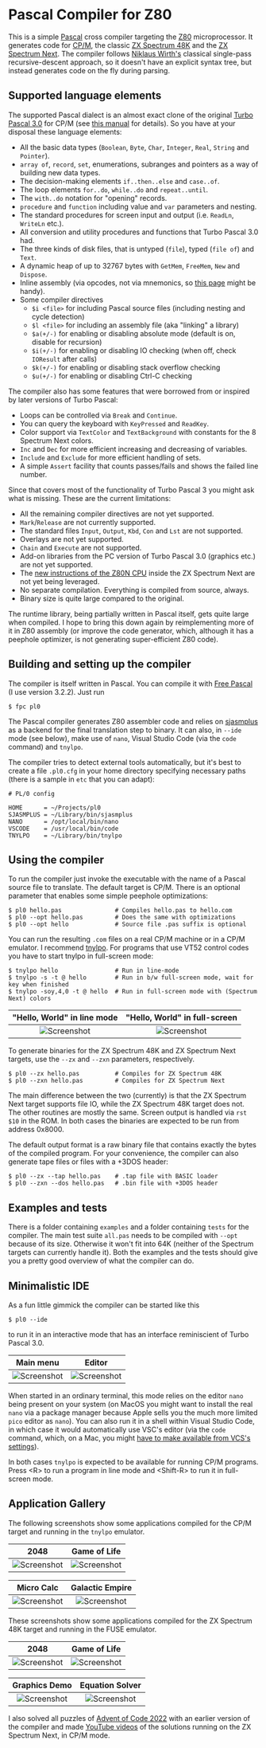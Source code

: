 # Pascal Compiler for Z80

This is a simple [Pascal](https://en.wikipedia.org/wiki/Pascal_(programming_language)) cross compiler targeting the [Z80](https://en.wikipedia.org/wiki/Zilog_Z80) microprocessor. It generates code for [CP/M](https://en.wikipedia.org/wiki/CP/M), the classic [ZX Spectrum 48K](https://en.wikipedia.org/wiki/Sinclair_ZX_Spectrum) and the [ZX Spectrum Next](https://www.specnext.com). The compiler follows [Niklaus Wirth's](https://de.wikipedia.org/wiki/Niklaus_Wirth) classical single-pass recursive-descent approach, so it doesn't have an explicit syntax tree, but instead generates code on the fly during parsing.

## Supported language elements

The supported Pascal dialect is an almost exact clone of the original [Turbo Pascal 3.0](https://en.wikipedia.org/wiki/Turbo_Pascal) for CP/M (see [this manual](https://bitsavers.trailing-edge.com/pdf/borland/turbo_pascal/Turbo_Pascal_Version_3.0_Reference_Manual_1986.pdf) for details). So you have at your disposal these language elements:

* All the basic data types (`Boolean`, `Byte`, `Char`, `Integer`, `Real`, `String` and `Pointer`).
* `array of`, `record`, `set`, enumerations, subranges and pointers as a way of building new data types.
* The decision-making elements `if..then..else` and `case..of`.
* The loop elements `for..do`, `while..do` and `repeat..until`.
* The `with..do` notation for "opening" records.
* `procedure` and `function` including value and `var` parameters and nesting.
* The standard procedures for screen input and output (i.e. `ReadLn`, `WriteLn` etc.).
* All conversion and utility procedures and functions that Turbo Pascal 3.0 had.
* The three kinds of disk files, that is untyped (`file`), typed (`file of`) and `Text`.
* A dynamic heap of up to 32767 bytes with `GetMem`, `FreeMem`, `New` and `Dispose`.
* Inline assembly (via opcodes, not via mnemonics, so [this page](https://clrhome.org/table/) might be handy).
* Some compiler directives
  * `$i <file>` for including Pascal source files (including nesting and cycle detection)
  * `$l <file>` for including an assembly file (aka "linking" a library)
  * `$a(+/-)`   for enabling or disabling absolute mode (default is on, disable for recursion)
  * `$i(+/-)`   for enabling or disabling IO checking (when off, check `IOResult` after calls)
  * `$k(+/-)`   for enabling or disabling stack overflow checking
  * `$u(+/-)`   for enabling or disabling Ctrl-C checking

The compiler also has some features that were borrowed from or inspired by later versions of Turbo Pascal:

  * Loops can be controlled via `Break` and `Continue`.
  * You can query the keyboard with `KeyPressed` and `ReadKey`.
  * Color support via `TextColor` and `TextBackground` with constants for the 8 Spectrum Next colors.
  * `Inc` and `Dec` for more efficient increasing and decreasing of variables.
  * `Include` and `Exclude` for more efficient handling of sets.
  * A simple `Assert` facility that counts passes/fails and shows the failed line number.

Since that covers most of the functionality of Turbo Pascal 3 you might ask what is missing. These are the current limitations:

* All the remaining compiler directives are not yet supported.
* `Mark`/`Release` are not currently supported.
* The standard files `Input`, `Output`, `Kbd`, `Con` and `Lst` are not supported.
* Overlays are not yet supported.
* `Chain` and `Execute` are not supported.
* Add-on libraries from the PC version of Turbo Pascal 3.0 (graphics etc.) are not yet supported.
* The [new instructions of the Z80N CPU](https://wiki.specnext.dev/Extended_Z80_instruction_set) inside the ZX Spectrum Next are not yet being leveraged.
* No separate compilation. Everything is compiled from source, always.
* Binary size is quite large compared to the original.

The runtime library, being partially written in Pascal itself, gets quite large when compiled. I hope to bring this down again by reimplementing more of it in Z80 assembly (or improve the code generator, which, although it has a peephole optimizer, is not generating super-efficient Z80 code).

## Building and setting up the compiler

The compiler is itself written in Pascal. You can compile it with [Free Pascal](https://www.freepascal.org) (I use version 3.2.2). Just run

```
$ fpc pl0
```

The Pascal compiler generates Z80 assembler code and relies on [sjasmplus](https://z00m128.github.io/sjasmplus) as a backend for the final translation step to binary. It can also, in `--ide` mode (see below), make use of `nano`, Visual Studio Code (via the `code` command) and `tnylpo`.

The compiler tries to detect external tools automatically, but it's best to create a file `.pl0.cfg` in your home directory specifying necessary paths (there is a sample in `etc` that you can adapt):

```
# PL/0 config

HOME      = ~/Projects/pl0
SJASMPLUS = ~/Library/bin/sjasmplus
NANO      = /opt/local/bin/nano
VSCODE    = /usr/local/bin/code
TNYLPO    = ~/Library/bin/tnylpo
```

## Using the compiler

To run the compiler just invoke the executable with the name of a Pascal source file to translate. The default target is CP/M. There is an optional parameter that enables some simple peephole optimizations:

```
$ pl0 hello.pas               # Compiles hello.pas to hello.com
$ pl0 --opt hello.pas         # Does the same with optimizations
$ pl0 --opt hello             # Source file .pas suffix is optional
```

You can run the resulting `.com` files on a real CP/M machine or in a CP/M emulator. I recommend [tnylpo](https://gitlab.com/gbrein/tnylpo). For programs that use VT52 control codes you have to start tnylpo in full-screen mode:

```
$ tnylpo hello                # Run in line-mode
$ tnylpo -s -t @ hello        # Run in b/w full-screen mode, wait for key when finished
$ tnylpo -soy,4,0 -t @ hello  # Run in full-screen mode with (Spectrum Next) colors
```

| "Hello, World" in line mode  | "Hello, World" in full-screen |
| :-------: | :----: |
| ![Screenshot](images/hello1.png) | ![Screenshot](images/hello2.png) |

To generate binaries for the ZX Spectrum 48K and ZX Spectrum Next targets, use the `--zx` and `--zxn` parameters, respectively.

```
$ pl0 --zx hello.pas          # Compiles for ZX Spectrum 48K
$ pl0 --zxn hello.pas         # Compiles for ZX Spectrum Next
```

The main difference between the two (currently) is that the ZX Spectrum Next target supports file IO, while the ZX Spectrum 48K target does not. The other routines are mostly the same. Screen output is handled via `rst $10` in the ROM. In both cases the binaries are expected to be run from address 0x8000.

The default output format is a raw binary file that contains exactly the bytes of the compiled program. For your convenience, the compiler can also generate tape files or files with a +3DOS header:

```
$ pl0 --zx --tap hello.pas    # .tap file with BASIC loader
$ pl0 --zxn --dos hello.pas   # .bin file with +3DOS header
```


## Examples and tests

There is a folder containing `examples` and a folder containing `tests` for the compiler. The main test suite `all.pas` needs to be compiled with `--opt` because of its size. Otherwise it won't fit into 64K (neither of the Spectrum targets can currently handle it). Both the examples and the tests should give you a pretty good overview of what the compiler can do.

## Minimalistic IDE

As a fun little gimmick the compiler can be started like this

```
$ pl0 --ide
```

to run it in an interactive mode that has an interface reminiscient of Turbo Pascal 3.0.

| Main menu | Editor |
| :-------: | :----: |
| ![Screenshot](images/idemenu.png) | ![Screenshot](images/ideedit.png) |

When started in an ordinary terminal, this mode relies on the editor `nano` being present on your system (on MacOS you might want to install the real `nano` via a package manager because Apple sells you the much more limited `pico` editor as `nano`). You can also run it in a shell within Visual Studio Code, in which case it would automatically use VSC's editor (via the `code` command, which, on a Mac, you might [have to make available from VCS's settings](https://code.visualstudio.com/docs/setup/mac#_configure-the-path-with-vs-code)).

In both cases `tnylpo` is expected to be available for running CP/M programs. Press \<R\> to run a program in line mode and \<Shift-R\> to run it in full-screen mode.

## Application Gallery

The following screenshots show some applications compiled for the CP/M target and running in the `tnylpo` emulator.

| 2048 | Game of Life |
| :-------: | :----: |
| ![Screenshot](images/2048.png) | ![Screenshot](images/life.png) |

| Micro Calc | Galactic Empire |
| :-------: | :----: |
| ![Screenshot](images/microcalc.png) | ![Screenshot](images/empire.png) |

These screenshots show some applications compiled for the ZX Spectrum 48K target and running in the FUSE emulator.

| 2048 | Game of Life |
| :-------: | :----: |
| ![Screenshot](images/2048zx.png) | ![Screenshot](images/lifezx.png) |

| Graphics Demo | Equation Solver |
| :-------: | :----: |
| ![Screenshot](images/graphics.png) | ![Screenshot](images/pqformula.png) |

I also solved all puzzles of [Advent of Code 2022](https://github.com/pleumann/aoc22) with an earlier version of the compiler and made [YouTube videos](https://youtube.com/playlist?list=PLcjDDXgGeSQ6E3NLeSOH0Tn7UorYBgUOH&si=SAoOqUbi70c4ezgi) of the solutions running on the ZX Spectrum Next, in CP/M mode.
